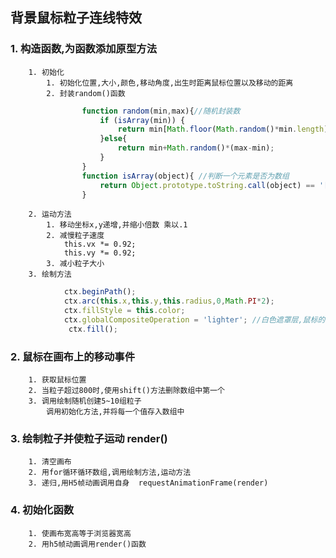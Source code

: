 ## 背景鼠标粒子连线特效

### 1. 构造函数,为函数添加原型方法
        1. 初始化  
            1. 初始化位置,大小,颜色,移动角度,出生时距离鼠标位置以及移动的距离  
            2. 封装random()函数
```js
                function random(min,max){//随机封装数
                    if (isArray(min)) {
                        return min[Math.floor(Math.random()*min.length)];
                    }else{
                        return min+Math.random()*(max-min);
                    }
                }
                function isArray(object){ //判断一个元素是否为数组
                    return Object.prototype.toString.call(object) == '[object Array]';
                }
```
        2. 运动方法  
            1. 移动坐标x,y递增,并缩小倍数 乘以.1  
            2. 减慢粒子速度  
                this.vx *= 0.92;  
                this.vy *= 0.92;  
            3. 减小粒子大小  
        3. 绘制方法  
```js
            ctx.beginPath();
            ctx.arc(this.x,this.y,this.radius,0,Math.PI*2);
            ctx.fillStyle = this.color;
            ctx.globalCompositeOperation = 'lighter'; //白色遮罩层,鼠标的地方小球是白的
             ctx.fill();
```
### 2. 鼠标在画布上的移动事件
        1. 获取鼠标位置  
        2. 当粒子超过800时,使用shift()方法删除数组中第一个  
        3. 调用绘制随机创建5~10组粒子  
            调用初始化方法,并将每一个值存入数组中
### 3. 绘制粒子并使粒子运动  render()  
        1. 清空画布  
        2. 用for循环循环数组,调用绘制方法,运动方法  
        3. 递归,用H5帧动画调用自身  requestAnimationFrame(render)  
### 4. 初始化函数
        1. 使画布宽高等于浏览器宽高  
        2. 用h5帧动画调用render()函数